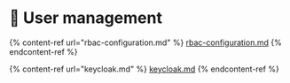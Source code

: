# 🦸 User management

{% content-ref url="rbac-configuration.md" %}
[rbac-configuration.md](rbac-configuration.md)
{% endcontent-ref %}

{% content-ref url="keycloak.md" %}
[keycloak.md](keycloak.md)
{% endcontent-ref %}
